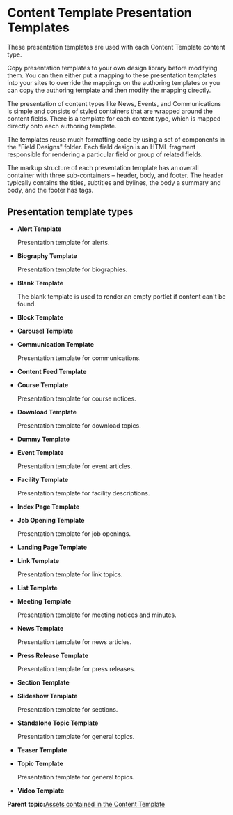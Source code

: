# Content Template Presentation Templates 

These presentation templates are used with each Content Template content type.

Copy presentation templates to your own design library before modifying them. You can then either put a mapping to these presentation templates into your sites to override the mappings on the authoring templates or you can copy the authoring template and then modify the mapping directly.

The presentation of content types like News, Events, and Communications is simple and consists of styled containers that are wrapped around the content fields. There is a template for each content type, which is mapped directly onto each authoring template.

The templates reuse much formatting code by using a set of components in the "Field Designs" folder. Each field design is an HTML fragment responsible for rendering a particular field or group of related fields.

The markup structure of each presentation template has an overall container with three sub-containers – header, body, and footer. The header typically contains the titles, subtitles and bylines, the body a summary and body, and the footer has tags.

## Presentation template types

-   **Alert Template**

    Presentation template for alerts.

-   **Biography Template**

    Presentation template for biographies.

-   **Blank Template**

    The blank template is used to render an empty portlet if content can't be found.

-   **Block Template**
-   **Carousel Template**
-   **Communication Template**

    Presentation template for communications.

-   **Content Feed Template**
-   **Course Template**

    Presentation template for course notices.

-   **Download Template**

    Presentation template for download topics.

-   **Dummy Template**
-   **Event Template**

    Presentation template for event articles.

-   **Facility Template**

    Presentation template for facility descriptions.

-   **Index Page Template**
-   **Job Opening Template**

    Presentation template for job openings.

-   **Landing Page Template**
-   **Link Template**

    Presentation template for link topics.

-   **List Template**
-   **Meeting Template**

    Presentation template for meeting notices and minutes.

-   **News Template**

    Presentation template for news articles.

-   **Press Release Template**

    Presentation template for press releases.

-   **Section Template**
-   **Slideshow Template**

    Presentation template for sections.

-   **Standalone Topic Template**

    Presentation template for general topics.

-   **Teaser Template**
-   **Topic Template**

    Presentation template for general topics.

-   **Video Template**

**Parent topic:**[Assets contained in the Content Template ](../ctc/ctc-assets.md)

